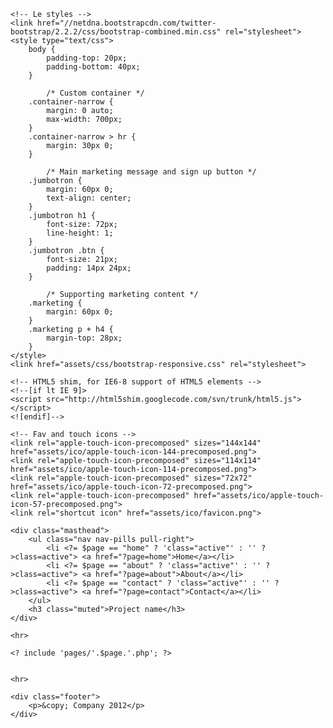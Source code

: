 <?php
$page = isset($_GET['page']) ? $_GET['page'] : 'home'
?>
<!DOCTYPE html>
<html lang="en">
<head>
  <meta charset="utf-8">
	<title>Template &middot; Bootstrap</title>
	<meta name="viewport" content="width=device-width, initial-scale=1.0">
	<meta name="description" content="">
	<meta name="author" content="">

	<!-- Le styles -->
	<link href="//netdna.bootstrapcdn.com/twitter-bootstrap/2.2.2/css/bootstrap-combined.min.css" rel="stylesheet">
	<style type="text/css">
		body {
			padding-top: 20px;
			padding-bottom: 40px;
		}

			/* Custom container */
		.container-narrow {
			margin: 0 auto;
			max-width: 700px;
		}
		.container-narrow > hr {
			margin: 30px 0;
		}

			/* Main marketing message and sign up button */
		.jumbotron {
			margin: 60px 0;
			text-align: center;
		}
		.jumbotron h1 {
			font-size: 72px;
			line-height: 1;
		}
		.jumbotron .btn {
			font-size: 21px;
			padding: 14px 24px;
		}

			/* Supporting marketing content */
		.marketing {
			margin: 60px 0;
		}
		.marketing p + h4 {
			margin-top: 28px;
		}
	</style>
	<link href="assets/css/bootstrap-responsive.css" rel="stylesheet">

	<!-- HTML5 shim, for IE6-8 support of HTML5 elements -->
	<!--[if lt IE 9]>
	<script src="http://html5shim.googlecode.com/svn/trunk/html5.js"></script>
	<![endif]-->

	<!-- Fav and touch icons -->
	<link rel="apple-touch-icon-precomposed" sizes="144x144" href="assets/ico/apple-touch-icon-144-precomposed.png">
	<link rel="apple-touch-icon-precomposed" sizes="114x114" href="assets/ico/apple-touch-icon-114-precomposed.png">
	<link rel="apple-touch-icon-precomposed" sizes="72x72" href="assets/ico/apple-touch-icon-72-precomposed.png">
	<link rel="apple-touch-icon-precomposed" href="assets/ico/apple-touch-icon-57-precomposed.png">
	<link rel="shortcut icon" href="assets/ico/favicon.png">
</head>

<body>

<div class="container-narrow">

	<div class="masthead">
		<ul class="nav nav-pills pull-right">
			<li <?= $page == "home" ? 'class="active"' : '' ?>class=active"> <a href="?page=home">Home</a></li>
			<li <?= $page == "about" ? 'class="active"' : '' ?>class=active"> <a href="?page=about">About</a></li>
			<li <?= $page == "contact" ? 'class="active"' : '' ?>class=active"> <a href="?page=contact">Contact</a></li>
		</ul>
		<h3 class="muted">Project name</h3>
	</div>

	<hr>

	<? include 'pages/'.$page.'.php'; ?>


	<hr>

	<div class="footer">
		<p>&copy; Company 2012</p>
	</div>

</div> <!-- /container -->

<!-- Le javascript
================================================== -->
<!-- Placed at the end of the document so the pages load faster -->
<script src="assets/js/jquery.js"></script>
<script src="assets/js/bootstrap-transition.js"></script>
<script src="assets/js/bootstrap-alert.js"></script>
<script src="assets/js/bootstrap-modal.js"></script>
<script src="assets/js/bootstrap-dropdown.js"></script>
<script src="assets/js/bootstrap-scrollspy.js"></script>
<script src="assets/js/bootstrap-tab.js"></script>
<script src="assets/js/bootstrap-tooltip.js"></script>
<script src="assets/js/bootstrap-popover.js"></script>
<script src="assets/js/bootstrap-button.js"></script>
<script src="assets/js/bootstrap-collapse.js"></script>
<script src="assets/js/bootstrap-carousel.js"></script>
<script src="assets/js/bootstrap-typeahead.js"></script>

</body>
</html>

          
